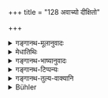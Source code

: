 +++
title = "128 अवाच्यो दीक्षितो"

+++

<details><summary>गङ्गानथ-मूलानुवादः</summary>

A person who has been initiated (for a rite), even though he be younger, should not be addressed by name; one who knows the law should address him beginning with such terms as “sir” and “your worship.”—(128)
</details>

<details><summary>मेधातिथिः</summary>

प्रत्यभिवादनकाल अन्यत्र च **दीक्षितो** ज्योतिष्टोमादिषु दीक्षणीयातः प्रभृत्या अवभृथान् **नाम्ना** न वाच्यस् तस्य यन् नामधेयं तन् नोच्चारयितव्यम् । **यवीयान्** कनीयान् अचिरकालजातः । **अपि**शब्दात् ज्येष्ठस्यादीक्षितस्यापि नामग्रहणनिषेधो ऽनुमीयते । तथा च गौतमः- "नामगोत्रे गुरोः समानतो निर्दिशेत्" (ग्ध् २.२३) । मानः पूजा, तत्पूर्वकं नाम ग्रहीतव्यम्- तत्रेश्वरो जनार्दनमिश्र इति । 

- कथं तर्हि दीक्षितेन कार्यार्थं संभाषः कर्तव्यः । **भोभवत्पूर्वकम्** । भोःशब्दं पूर्वं प्रयुज्य, **एनं** दीक्षितम् **अभिभाषेत,** दीक्षितयजमानादिशब्दैर् यौगिकैः । न तु भोःशब्दपूर्वकं नामग्रहणम् अभ्यनुज्ञायते । 

- भोभवच्छब्दः पूर्वो यस्याभिभाषणस्य तद् एवम् उक्ते द्वयोश् चैतयोः शब्दयोर् एकत्र वाक्ये प्रयोगाभावाद् व्यवस्थां व्याचक्षते । यदा तेन सह संभाषणं भवति तदामन्त्रितविभक्त्यन्तेन भोःशब्देन संबोध्यः । यदा तु तदीयगुणाख्यानं परोक्षं करोति- "तत्रभवता दीक्षितेनैवं कृतम्," "तत्रभवान् एवं करोति" इत्य् एवं प्रयोक्तव्यम् । भवद् इति च प्रातिपदिकमात्रम् उपात्तम्, यथा विभक्त्या संबन्धम् उपैति तदन्तं प्रयोक्तव्यम् ॥ २.१२८ ॥
</details>

<details><summary>गङ्गानथ-भाष्यानुवादः</summary>

At the time of answering a greeting, as also on other occasions, one who has been ‘*initiated*,’—that is, during the time beginning from the performance of *Dīkṣaṇīyā Īṣṭi* and ending with the Final Bath—should not be addressed by name; *i.e*., his name should not he uttered.

‘*Younger*’—born not very long ago.

The term ‘*api*’ ‘even,’ leads us to infer that of the elder person one should not utter the name, even though he he n *ot initiated*. Says Gautama (2.23)—‘The name and gotra of one’s superior should bo uttered with *māna*, reverence’;—‘*māna*’ here stands for *reverence*’, and the meaning is that the name should he uttered with reverence; *e.g*., in some such form as ‘the highly revered lord, Janārdana Miśra.’

*Question*—“How then is one to converse with an initiated person, on
matters of business?”

It should begin with such terms as ‘sir’ and ‘your worship.’ That is, ono should address the initiated person, after having pronounced the word ‘Sir,’ and then by such names as ‘Initiate’ (), ‘sacrificer’ (‘*yajamāna*’) and the like, which are applicable to him in their denotative sense. It does not mean that after having pronounced the term ‘sir,’ he should be addressed by name.

The passage being construed as—‘the address which is preceded by the terms *sir* and *your worship*,’—in view of the fact that it is not possible to use both the terms in the same sentence, people have laid down the following rule—(*a*) when one is conversing with him directly, then he should be addressed with the term *sir, Bhoḥ*, which contains a vocative ending; (*b*)and when his qualities are being described to some one else, then one should use such words as ‘such and such a thing has been done by his worship the Initiate,’ ‘his worship does so and so.’ The text mentions only the basic from ‘*bhavat*’ (‘your worship’), and it is to be used with such case-endings as may fit in with the sentence in which it is contained.—(128)
</details>

<details><summary>गङ्गानथ-टिप्पन्यः</summary>

This verse is quoted in *Vīramitrodaya* (Saṃskāra, p. 466), where the
following explanation is added:—At the time of returning the salutation,
the person initiated for a sacrifice even though he be younger in age,
should not be addressed by name, after the performance of the *Dīkṣaṇīyā
Iṣṭi*, the Initiatory Sacrifice, till the completion of the Final Bath
of the *Avabhṛtha*; he should be addressed by such words as ‘*Dīkṣita*’
and the like, following after the syllable ‘*bhoḥ*’ or ‘*bhavat*—*i. e*.
‘*bho dīkṣita*’.

It is quoted also in *Madanapārijāta* (p. 28) in support of the view
that even in the return greeting, the name of the initiate should not be
pronounced; and is explained to mean that the initiate should be
addressed with such words as ‘*bho dīkṣita* or ‘*bhavān dīkṣita*, or
some such other expressions containing a synonym of the word
‘*dīkṣita*’.
</details>

<details><summary>गङ्गानथ-तुल्य-वाक्यानि</summary>

*Gautama-Dharmasūtra* (6.19).—‘The Initiated also, upon the Purchase (of
Soma) \[should be addressed as Sir\].’
</details>

<details><summary>Bühler</summary>

128	He who has been initiated (to perform a Srauta sacrifice) must not be addressed by his name, even though he be a younger man; he who knows the sacred law must use in speaking to such (a man the particle) bhoh and (the pronoun) bhavat (your worship).
</details>
